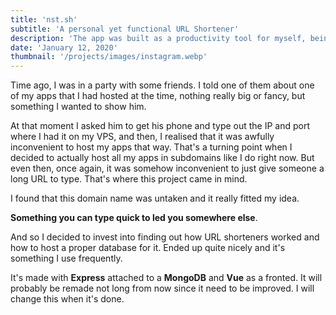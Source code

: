 ```yaml
---
title: 'nst.sh'
subtitle: 'A personal yet functional URL Shortener'
description: 'The app was built as a productivity tool for myself, being able to use my domain to go fast to specific pages on all my devices was really something that I find convenient. Its built with a Express backend + MongoDB and a really small Vue frontend'
date: 'January 12, 2020'
thumbnail: '/projects/images/instagram.webp'
---
```


Time ago, I was in a party with some friends. I told one of them about one of my apps that I had hosted at the time, nothing really big or fancy, but something I wanted to show him.

At that moment I asked him to get his phone and type out the IP and port where I had it on my VPS, and then, I realised that it was awfully inconvenient to host my apps that way. That's a turning point when I decided to actually host all my apps in subdomains like I do right now. But even then, once again, it was somehow inconvenient to just give someone a long URL to type. That's where this project came in mind.

I found that this domain name was untaken and it really fitted my idea.

**Something you can type quick to led you somewhere else**.

And so I decided to invest into finding out how URL shorteners worked and how to host a proper database for it. Ended up quite nicely and it's something I use frequently.

It's made with **Express** attached to a **MongoDB** and **Vue** as a fronted. It will probably be remade not long from now since it need to be improved. I will change this when it's done.
